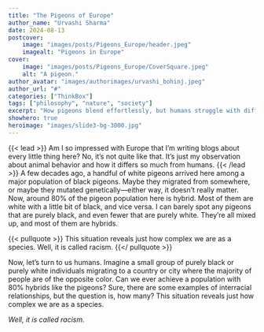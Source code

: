 ```yaml
---
title: "The Pigeons of Europe"
author_name: "Urvashi Sharma"
date: 2024-08-13
postcover:
    image: "images/posts/Pigeons_Europe/header.jpeg"
    imagealt: "Pigeons in Europe"
cover:
    image: "images/posts/Pigeons_Europe/CoverSquare.jpeg"
    alt: "A pigeon."
author_avatar: "images/authorimages/urvashi_bohinj.jpeg"
author_url: "#"
categories: ["ThinkBox"]
tags: ["philosophy", "nature", "society"]
excerpt: "How pigeons blend effortlessly, but humans struggle with differences—a thought on nature, migration, and racism."
showhero: true
heroimage: "images/slide3-bg-3000.jpg" 
---
```

{{< lead >}}
Am I so impressed with Europe that I’m writing blogs about every little thing here? No, it’s not quite like that. It’s just my observation about animal behavior and how it differs so much from humans.
{{< /lead >}}
A few decades ago, a handful of white pigeons arrived here among a major population of black pigeons. Maybe they migrated from somewhere, or maybe they mutated genetically—either way, it doesn’t really matter. Now, around 80% of the pigeon population here is hybrid. Most of them are white with a little bit of black, and vice versa. I can barely spot any pigeons that are purely black, and even fewer that are purely white. They’re all mixed up, and most of them are hybrids.

{{< pullquote >}}
This situation reveals just how complex we are as a species. Well, it is called racism.
{{</ pullquote >}}

Now, let’s turn to us humans. Imagine a small group of purely black or purely white individuals migrating to a country or city where the majority of people are of the opposite color. Can we ever achieve a population with 80% hybrids like the pigeons? Sure, there are some examples of interracial relationships, but the question is, how many? This situation reveals just how complex we are as a species.

 *Well, it is called racism.*
